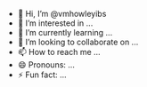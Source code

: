 - 👋 Hi, I’m @vmhowleyibs
- 👀 I’m interested in ...
- 🌱 I’m currently learning ...
- 💞️ I’m looking to collaborate on ...
- 📫 How to reach me ...
- 😄 Pronouns: ...
- ⚡ Fun fact: ...

<!---
vmhowleyibs/vmhowleyibs is a ✨ special ✨ repository because its `README.md` (this file) appears on your GitHub profile.
You can click the Preview link to take a look at your changes.
--->
